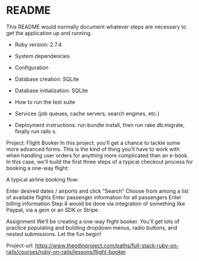 # README

This README would normally document whatever steps are necessary to get the
application up and running.

* Ruby version: 2.7.4

* System dependencies

* Configuration

* Database creation: SQLite

* Database initialization: SQLite

* How to run the test suite

* Services (job queues, cache servers, search engines, etc.)

* Deployment instructions: run bundle install, then run rake db:migrate, finally run rails s.

Project: Flight Booker
In this project, you’ll get a chance to tackle some more advanced forms. This is the kind of thing you’ll have to work with when handling user orders for anything more complicated than an e-book. In this case, we’ll build the first three steps of a typical checkout process for booking a one-way flight:

A typical airline booking flow:

Enter desired dates / airports and click “Search”
Choose from among a list of available flights
Enter passenger information for all passengers
Enter billing information
Step 4 would be done via integration of something like Paypal, via a gem or an SDK or Stripe.

Assignment
We’ll be creating a one-way flight booker. You’ll get lots of practice populating and building dropdown menus, radio buttons, and nested submissions. Let the fun begin!

Project-url: https://www.theodinproject.com/paths/full-stack-ruby-on-rails/courses/ruby-on-rails/lessons/flight-booker
